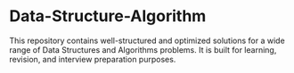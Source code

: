 # Data-Structure-Algorithm
This repository contains well-structured and optimized solutions for a wide range of Data Structures and Algorithms problems. It is built for learning, revision, and interview preparation purposes.
